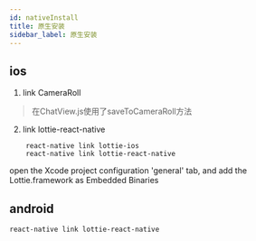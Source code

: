 ```yaml
---
id: nativeInstall
title: 原生安装
sidebar_label: 原生安装
---
```




## ios

1. link CameraRoll

> 在ChatView.js使用了saveToCameraRoll方法

2. link lottie-react-native

```
    react-native link lottie-ios
    react-native link lottie-react-native
```
 open the Xcode project configuration 'general' tab, and add the Lottie.framework as Embedded Binaries

## android
```
react-native link lottie-react-native
```
